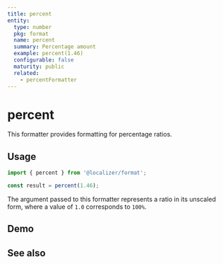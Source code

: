 ```yaml
---
title: percent
entity:
  type: number
  pkg: format
  name: percent
  summary: Percentage amount
  example: percent(1.46)
  configurable: false
  maturity: public
  related:
    - percentFormatter
---
```


# percent <Package name="format"/>

This formatter provides formatting for percentage ratios.

## Usage

```typescript twoslash
import { percent } from '@localizer/format';

const result = percent(1.46);
```

The argument passed to this formatter represents a ratio in its unscaled form, where a value of `1.0` corresponds to `100%`.

## Demo

<script setup>
  import { ref } from 'vue';
  import { NFormItem } from 'naive-ui/es/form';
  import { NInputNumber } from 'naive-ui/es/input-number';

  const value = ref(1.46);
</script>

<EntityDemo :args="[value]">
  <NFormItem label="Value">
    <NInputNumber clearable v-model:value="value" :step="0.01"/>
  </NFormItem>
</EntityDemo>

## See also

<Entities />
